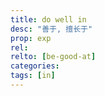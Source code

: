 ```yaml
---
title: do well in
desc: "善于, 擅长于"
prop: exp
rel:
relto: [be-good-at]
categories:
tags: [in]
---
```

